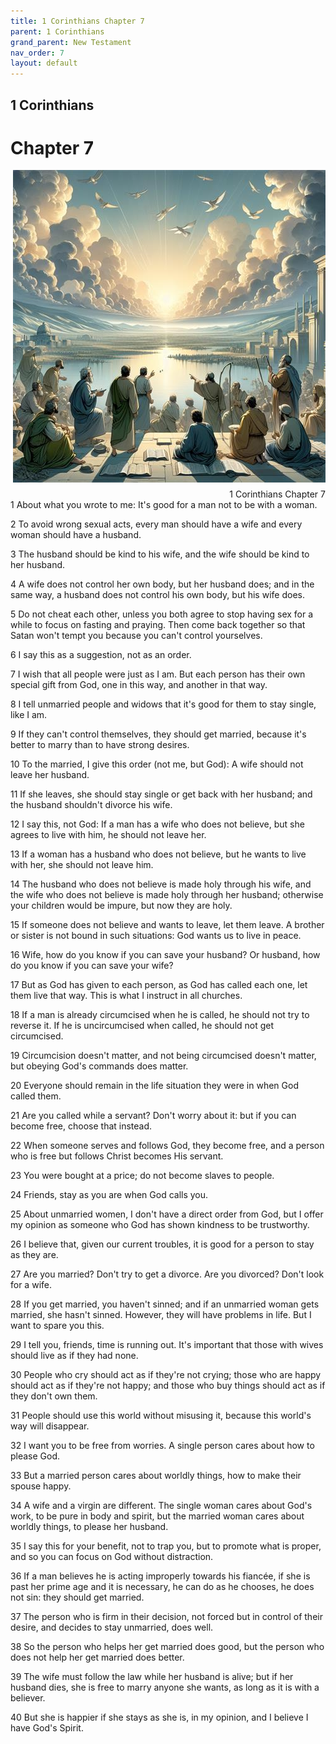 ```yaml
---
title: 1 Corinthians Chapter 7
parent: 1 Corinthians
grand_parent: New Testament
nav_order: 7
layout: default
---
```


## 1 Corinthians

# Chapter 7

<div style="clear: both; text-align: right;">
    <img src="/assets/Image/1 Corinthians/500/7.jpg" alt="1 Corinthians Chapter 7" class="chapter-image" style="max-width: 100%; height: auto; float: right; margin: 0 0 10px 10px; padding-left: 10%;">
    <figcaption style="font-size: 14px;">1 Corinthians Chapter 7</figcaption>
</div>
1 About what you wrote to me: It's good for a man not to be with a woman.

2 To avoid wrong sexual acts, every man should have a wife and every woman should have a husband.

3 The husband should be kind to his wife, and the wife should be kind to her husband.

4 A wife does not control her own body, but her husband does; and in the same way, a husband does not control his own body, but his wife does.

5 Do not cheat each other, unless you both agree to stop having sex for a while to focus on fasting and praying. Then come back together so that Satan won't tempt you because you can't control yourselves.

6 I say this as a suggestion, not as an order.

7 I wish that all people were just as I am. But each person has their own special gift from God, one in this way, and another in that way.

8 I tell unmarried people and widows that it's good for them to stay single, like I am.

9 If they can't control themselves, they should get married, because it's better to marry than to have strong desires.

10 To the married, I give this order (not me, but God): A wife should not leave her husband.

11 If she leaves, she should stay single or get back with her husband; and the husband shouldn't divorce his wife.

12 I say this, not God: If a man has a wife who does not believe, but she agrees to live with him, he should not leave her.

13 If a woman has a husband who does not believe, but he wants to live with her, she should not leave him.

14 The husband who does not believe is made holy through his wife, and the wife who does not believe is made holy through her husband; otherwise your children would be impure, but now they are holy.

15 If someone does not believe and wants to leave, let them leave. A brother or sister is not bound in such situations: God wants us to live in peace.

16 Wife, how do you know if you can save your husband? Or husband, how do you know if you can save your wife?

17 But as God has given to each person, as God has called each one, let them live that way. This is what I instruct in all churches.

18 If a man is already circumcised when he is called, he should not try to reverse it. If he is uncircumcised when called, he should not get circumcised.

19 Circumcision doesn't matter, and not being circumcised doesn't matter, but obeying God's commands does matter.

20 Everyone should remain in the life situation they were in when God called them.

21 Are you called while a servant? Don't worry about it: but if you can become free, choose that instead.

22 When someone serves and follows God, they become free, and a person who is free but follows Christ becomes His servant.

23 You were bought at a price; do not become slaves to people.

24 Friends, stay as you are when God calls you.

25 About unmarried women, I don't have a direct order from God, but I offer my opinion as someone who God has shown kindness to be trustworthy.

26 I believe that, given our current troubles, it is good for a person to stay as they are.

27 Are you married? Don't try to get a divorce. Are you divorced? Don't look for a wife.

28 If you get married, you haven't sinned; and if an unmarried woman gets married, she hasn't sinned. However, they will have problems in life. But I want to spare you this.

29 I tell you, friends, time is running out. It's important that those with wives should live as if they had none.

30 People who cry should act as if they're not crying; those who are happy should act as if they're not happy; and those who buy things should act as if they don't own them.

31 People should use this world without misusing it, because this world's way will disappear.

32 I want you to be free from worries. A single person cares about how to please God.

33 But a married person cares about worldly things, how to make their spouse happy.

34 A wife and a virgin are different. The single woman cares about God's work, to be pure in body and spirit, but the married woman cares about worldly things, to please her husband.

35 I say this for your benefit, not to trap you, but to promote what is proper, and so you can focus on God without distraction.

36 If a man believes he is acting improperly towards his fiancée, if she is past her prime age and it is necessary, he can do as he chooses, he does not sin: they should get married.

37 The person who is firm in their decision, not forced but in control of their desire, and decides to stay unmarried, does well.

38 So the person who helps her get married does good, but the person who does not help her get married does better.

39 The wife must follow the law while her husband is alive; but if her husband dies, she is free to marry anyone she wants, as long as it is with a believer.

40 But she is happier if she stays as she is, in my opinion, and I believe I have God's Spirit.


